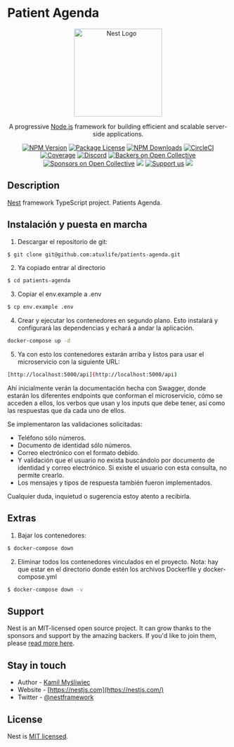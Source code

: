 # Patient Agenda

<p align="center">
  <a href="http://nestjs.com/" target="blank"><img src="https://nestjs.com/img/logo-small.svg" width="200" alt="Nest Logo" /></a>
</p>

[circleci-image]: https://img.shields.io/circleci/build/github/nestjs/nest/master?token=abc123def456
[circleci-url]: https://circleci.com/gh/nestjs/nest

  <p align="center">A progressive <a href="http://nodejs.org" target="_blank">Node.js</a> framework for building efficient and scalable server-side applications.</p>
    <p align="center">
<a href="https://www.npmjs.com/~nestjscore" target="_blank"><img src="https://img.shields.io/npm/v/@nestjs/core.svg" alt="NPM Version" /></a>
<a href="https://www.npmjs.com/~nestjscore" target="_blank"><img src="https://img.shields.io/npm/l/@nestjs/core.svg" alt="Package License" /></a>
<a href="https://www.npmjs.com/~nestjscore" target="_blank"><img src="https://img.shields.io/npm/dm/@nestjs/common.svg" alt="NPM Downloads" /></a>
<a href="https://circleci.com/gh/nestjs/nest" target="_blank"><img src="https://img.shields.io/circleci/build/github/nestjs/nest/master" alt="CircleCI" /></a>
<a href="https://coveralls.io/github/nestjs/nest?branch=master" target="_blank"><img src="https://coveralls.io/repos/github/nestjs/nest/badge.svg?branch=master#9" alt="Coverage" /></a>
<a href="https://discord.gg/G7Qnnhy" target="_blank"><img src="https://img.shields.io/badge/discord-online-brightgreen.svg" alt="Discord"/></a>
<a href="https://opencollective.com/nest#backer" target="_blank"><img src="https://opencollective.com/nest/backers/badge.svg" alt="Backers on Open Collective" /></a>
<a href="https://opencollective.com/nest#sponsor" target="_blank"><img src="https://opencollective.com/nest/sponsors/badge.svg" alt="Sponsors on Open Collective" /></a>
  <a href="https://paypal.me/kamilmysliwiec" target="_blank"><img src="https://img.shields.io/badge/Donate-PayPal-ff3f59.svg"/></a>
    <a href="https://opencollective.com/nest#sponsor"  target="_blank"><img src="https://img.shields.io/badge/Support%20us-Open%20Collective-41B883.svg" alt="Support us"></a>
  <a href="https://twitter.com/nestframework" target="_blank"><img src="https://img.shields.io/twitter/follow/nestframework.svg?style=social&label=Follow"></a>
</p>
  <!--[![Backers on Open Collective](https://opencollective.com/nest/backers/badge.svg)](https://opencollective.com/nest#backer)
  [![Sponsors on Open Collective](https://opencollective.com/nest/sponsors/badge.svg)](https://opencollective.com/nest#sponsor)-->

## Description

[Nest](https://github.com/nestjs/nest) framework TypeScript project. Patients Agenda.

## Instalación y puesta en marcha

1. Descargar el repositorio de git:

```bash
$ git clone git@github.com:atuxlife/patients-agenda.git
```

2. Ya copiado entrar al directorio

```bash
$ cd patients-agenda
```

3. Copiar el env.example a .env

```bash
$ cp env.example .env
```

4. Crear y ejecutar los contenedores en segundo plano. Esto instalará y configurará las dependencias y echará a andar la aplicación.

```bash
docker-compose up -d
```

5. Ya con esto los contenedores estarán arriba y listos para usar el microservicio con la siguiente URL:

```bash
[http://localhost:5000/api](http://localhost:5000/api)
```

Ahí inicialmente verán la documentación hecha con Swagger, donde estarán los diferentes endpoints que conforman el microservicio, cómo se acceden a ellos, los verbos que usan y los inputs que debe tener, así como las respuestas que da cada uno de ellos.

Se implementaron las validaciones solicitadas:

- Teléfono sólo números.
- Documento de identidad sólo números.
- Correo electrónico con el formato debido.
- Y validación que el usuario no exista buscándolo por documento de identidad y correo electrónico. Si existe el usuario con esta consulta, no permite crearlo.
- Los mensajes y tipos de respuesta también fueron implementados.

Cualquier duda, inquietud o sugerencia estoy atento a recibirla.

## Extras

1. Bajar los contenedores:

```bash
$ docker-compose down
```

2. Eliminar todos los contenedores vinculados en el proyecto. Nota: hay que estar en el directorio donde estén los archivos Dockerfile y docker-compose.yml

```bash
$ docker-compose down -v
```

## Support

Nest is an MIT-licensed open source project. It can grow thanks to the sponsors and support by the amazing backers. If you'd like to join them, please [read more here](https://docs.nestjs.com/support).

## Stay in touch

- Author - [Kamil Myśliwiec](https://kamilmysliwiec.com)
- Website - [https://nestjs.com](https://nestjs.com/)
- Twitter - [@nestframework](https://twitter.com/nestframework)

## License

Nest is [MIT licensed](LICENSE).
